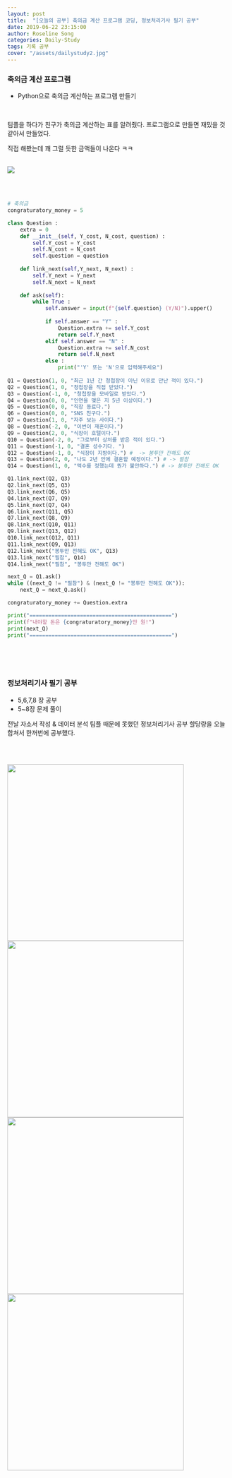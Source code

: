 ```yaml
---
layout: post
title:  "[오늘의 공부] 축의금 계산 프로그램 코딩, 정보처리기사 필기 공부"
date: 2019-06-22 23:15:00
author: Roseline Song
categories: Daily-Study
tags: 기록 공부
cover: "/assets/dailystudy2.jpg"
---
```


### 축의금 계산 프로그램

- Python으로 축의금 계산하는 프로그램 만들기 

<br>

팀플을 하다가 친구가 축의금 계산하는 표를 알려줬다. 프로그램으로 만들면 재밌을 것 같아서 만들었다. 

직접 해봤는데 꽤 그럴 듯한 금액들이 나온다 ㅋㅋ 

<br>

<img src="/assets/images/190622_program.png">

<br>​

```python
# 축의금 
congraturatory_money = 5

class Question :
    extra = 0 
    def __init__(self, Y_cost, N_cost, question) :
        self.Y_cost = Y_cost
        self.N_cost = N_cost
        self.question = question
    
    def link_next(self,Y_next, N_next) : 
        self.Y_next = Y_next
        self.N_next = N_next
        
    def ask(self):
        while True : 
            self.answer = input(f"{self.question} (Y/N)").upper()
            
            if self.answer == "Y" :
                Question.extra += self.Y_cost
                return self.Y_next
            elif self.answer == "N" :
                Question.extra += self.N_cost
                return self.N_next
            else : 
                print("'Y' 또는 'N'으로 입력해주세요")
                
Q1 = Question(1, 0, "최근 1년 간 청첩장이 아닌 이유로 만난 적이 있다.")  
Q2 = Question(1, 0, "청첩장을 직접 받았다.")  
Q3 = Question(-1, 0, "청첩장을 모바일로 받았다.")
Q4 = Question(0, 0, "인연을 맺은 지 5년 이상이다.")  
Q5 = Question(0, 0, "직장 동료다.") 
Q6 = Question(0, 0, "SNS 친구다.")  
Q7 = Question(1, 0, "자주 보는 사이다.")  
Q8 = Question(-2, 0, "이번이 재혼이다.")  
Q9 = Question(2, 0, "식장이 호텔이다.")  
Q10 = Question(-2, 0, "그로부터 상처를 받은 적이 있다.")  
Q11 = Question(-1, 0, "결혼 성수기다. ") 
Q12 = Question(-1, 0, "식장이 지방이다.") #  -> 봉투만 전해도 OK
Q13 = Question(2, 0, "나도 2년 안에 결혼할 예정이다.") # -> 필참
Q14 = Question(1, 0, "액수를 정했는데 뭔가 불안하다.") # -> 봉투만 전해도 OK

Q1.link_next(Q2, Q3)
Q2.link_next(Q5, Q3)
Q3.link_next(Q6, Q5)
Q4.link_next(Q7, Q9)
Q5.link_next(Q7, Q4)
Q6.link_next(Q11, Q5)
Q7.link_next(Q8, Q9)
Q8.link_next(Q10, Q11)
Q9.link_next(Q13, Q12)
Q10.link_next(Q12, Q11)
Q11.link_next(Q9, Q13)
Q12.link_next("봉투만 전해도 OK", Q13)
Q13.link_next("필참", Q14)
Q14.link_next("필참", "봉투만 전해도 OK")

next_Q = Q1.ask()
while ((next_Q != "필참") & (next_Q != "봉투만 전해도 OK")):
    next_Q = next_Q.ask()

congraturatory_money += Question.extra

print("=============================================")
print(f"내야할 돈은 {congraturatory_money}만 원!")
print(next_Q)
print("=============================================")
```

<br>​
<br>​

### 정보처리기사 필기 공부 

- 5,6,7,8 장 공부 
- 5~8장 문제 풀이 

전날 자소서 작성 & 데이터 분석 팀플 때문에 못했던 정보처리기사 공부 할당량을 오늘 합쳐서 한꺼번에 공부했다. 

<br>​

<img src="/assets/images/20190622_01.jpg" style="width:400px;">
<img src="/assets/images/20190622_02.jpg" style="width:400px;">
<img src="/assets/images/20190622_03.jpg" style="width:400px;">
<img src="/assets/images/20190622_04.jpg" style="width:400px;">

<br>​
<br>​

